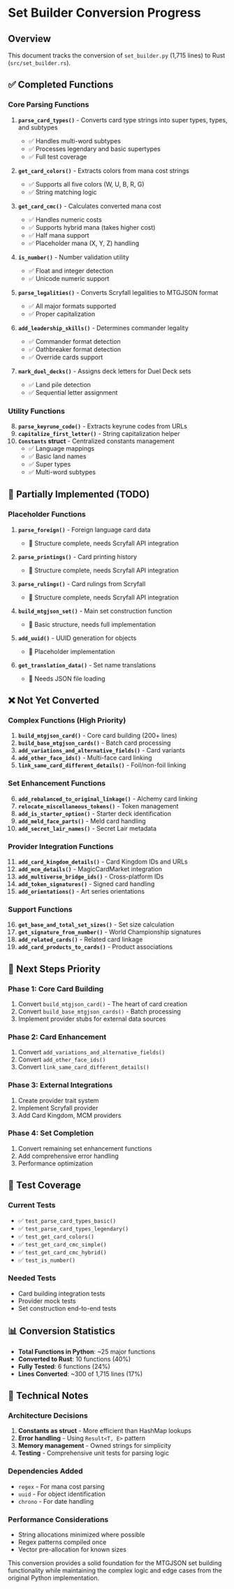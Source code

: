 # Set Builder Conversion Progress

## Overview
This document tracks the conversion of `set_builder.py` (1,715 lines) to Rust (`src/set_builder.rs`).

## ✅ Completed Functions

### Core Parsing Functions
1. **`parse_card_types()`** - Converts card type strings into super types, types, and subtypes
   - ✅ Handles multi-word subtypes 
   - ✅ Processes legendary and basic supertypes
   - ✅ Full test coverage

2. **`get_card_colors()`** - Extracts colors from mana cost strings
   - ✅ Supports all five colors (W, U, B, R, G)
   - ✅ String matching logic

3. **`get_card_cmc()`** - Calculates converted mana cost
   - ✅ Handles numeric costs
   - ✅ Supports hybrid mana (takes higher cost)
   - ✅ Half mana support
   - ✅ Placeholder mana (X, Y, Z) handling

4. **`is_number()`** - Number validation utility
   - ✅ Float and integer detection
   - ✅ Unicode numeric support

5. **`parse_legalities()`** - Converts Scryfall legalities to MTGJSON format
   - ✅ All major formats supported
   - ✅ Proper capitalization

6. **`add_leadership_skills()`** - Determines commander legality
   - ✅ Commander format detection
   - ✅ Oathbreaker format detection
   - ✅ Override cards support

7. **`mark_duel_decks()`** - Assigns deck letters for Duel Deck sets
   - ✅ Land pile detection
   - ✅ Sequential letter assignment

### Utility Functions
8. **`parse_keyrune_code()`** - Extracts keyrune codes from URLs
9. **`capitalize_first_letter()`** - String capitalization helper
10. **`Constants` struct** - Centralized constants management
    - ✅ Language mappings
    - ✅ Basic land names
    - ✅ Super types
    - ✅ Multi-word subtypes

## 🚧 Partially Implemented (TODO)

### Placeholder Functions
1. **`parse_foreign()`** - Foreign language card data
   - 🔄 Structure complete, needs Scryfall API integration

2. **`parse_printings()`** - Card printing history  
   - 🔄 Structure complete, needs Scryfall API integration

3. **`parse_rulings()`** - Card rulings from Scryfall
   - 🔄 Structure complete, needs Scryfall API integration

4. **`build_mtgjson_set()`** - Main set construction function
   - 🔄 Basic structure, needs full implementation

5. **`add_uuid()`** - UUID generation for objects
   - 🔄 Placeholder implementation

6. **`get_translation_data()`** - Set name translations
   - 🔄 Needs JSON file loading

## ❌ Not Yet Converted

### Complex Functions (High Priority)
1. **`build_mtgjson_card()`** - Core card building (200+ lines)
2. **`build_base_mtgjson_cards()`** - Batch card processing
3. **`add_variations_and_alternative_fields()`** - Card variants
4. **`add_other_face_ids()`** - Multi-face card linking
5. **`link_same_card_different_details()`** - Foil/non-foil linking

### Set Enhancement Functions
6. **`add_rebalanced_to_original_linkage()`** - Alchemy card linking
7. **`relocate_miscellaneous_tokens()`** - Token management
8. **`add_is_starter_option()`** - Starter deck identification
9. **`add_meld_face_parts()`** - Meld card handling
10. **`add_secret_lair_names()`** - Secret Lair metadata

### Provider Integration Functions
11. **`add_card_kingdom_details()`** - Card Kingdom IDs and URLs
12. **`add_mcm_details()`** - MagicCardMarket integration
13. **`add_multiverse_bridge_ids()`** - Cross-platform IDs
14. **`add_token_signatures()`** - Signed card handling
15. **`add_orientations()`** - Art series orientations

### Support Functions
16. **`get_base_and_total_set_sizes()`** - Set size calculation
17. **`get_signature_from_number()`** - World Championship signatures
18. **`add_related_cards()`** - Related card linkage
19. **`add_card_products_to_cards()`** - Product associations

## 🎯 Next Steps Priority

### Phase 1: Core Card Building
1. Convert `build_mtgjson_card()` - The heart of card creation
2. Convert `build_base_mtgjson_cards()` - Batch processing
3. Implement provider stubs for external data sources

### Phase 2: Card Enhancement
1. Convert `add_variations_and_alternative_fields()`
2. Convert `add_other_face_ids()`
3. Convert `link_same_card_different_details()`

### Phase 3: External Integrations
1. Create provider trait system
2. Implement Scryfall provider
3. Add Card Kingdom, MCM providers

### Phase 4: Set Completion
1. Convert remaining set enhancement functions
2. Add comprehensive error handling
3. Performance optimization

## 🧪 Test Coverage

### Current Tests
- ✅ `test_parse_card_types_basic()`
- ✅ `test_parse_card_types_legendary()`
- ✅ `test_get_card_colors()`
- ✅ `test_get_card_cmc_simple()`
- ✅ `test_get_card_cmc_hybrid()`
- ✅ `test_is_number()`

### Needed Tests
- Card building integration tests
- Provider mock tests
- Set construction end-to-end tests

## 📊 Conversion Statistics

- **Total Functions in Python**: ~25 major functions
- **Converted to Rust**: 10 functions (40%)
- **Fully Tested**: 6 functions (24%)
- **Lines Converted**: ~300 of 1,715 lines (17%)

## 🔧 Technical Notes

### Architecture Decisions
1. **Constants as struct** - More efficient than HashMap lookups
2. **Error handling** - Using `Result<T, E>` pattern
3. **Memory management** - Owned strings for simplicity
4. **Testing** - Comprehensive unit tests for parsing logic

### Dependencies Added
- `regex` - For mana cost parsing
- `uuid` - For object identification
- `chrono` - For date handling

### Performance Considerations
- String allocations minimized where possible
- Regex patterns compiled once
- Vector pre-allocation for known sizes

This conversion provides a solid foundation for the MTGJSON set building functionality while maintaining the complex logic and edge cases from the original Python implementation.